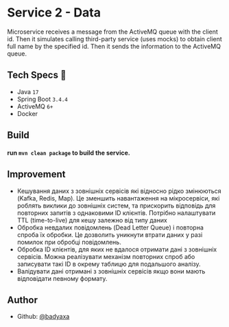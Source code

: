 # Service 2 - Data
Microservice receives a message from the ActiveMQ queue with the client id.
Then it simulates calling third-party service (uses mocks) to obtain client full name by the specified id.
Then it sends the information to the ActiveMQ queue.

## Tech Specs 🔖

- Java `17`
- Spring Boot `3.4.4`
- ActiveMQ `6+`
- Docker

## Build
#### run ```mvn clean package``` to build the service.

## Improvement
- Кешування даних з зовнішніх сервісів які відносно рідко змінюються (Kafka, Redis, Map). Це зменшить навантаження на мікросервіси, які роблять виклики до зовнішніх систем, та прискорить відповідь для повторних запитів з однаковими ID клієнтів. Потрібно налаштувати TTL (time-to-live) для кешу залежно від типу даних
- Обробка невдалих повідомлень (Dead Letter Queue) і повторна спроба їх обробки. Це дозволить уникнути втрати даних у разі помилок при обробці повідомлень.
- Обробка ID клієнтів, для яких не вдалося отримати дані з зовнішніх сервісів. Можна реалізувати механізм повторних спроб або записувати такі ID в окрему таблицю для подальшого аналізу.
- Валідувати дані отримані з зовнішніх сервісів якщо вони мають відповідати певному формату.

## Author
- Github: [@badyaxa](https://github.com/badyaxa/SpringBoot-JPA-SQLite-ActiveMQ6-DockerCompose)
